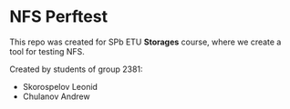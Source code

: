 # NFS Perftest

This repo was created for SPb ETU **Storages** course, where we create a tool for testing NFS.

Created by students of group 2381:
* Skorospelov Leonid
* Chulanov Andrew
